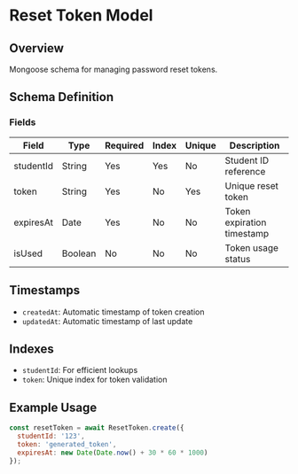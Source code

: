 # Reset Token Model

## Overview
Mongoose schema for managing password reset tokens.

## Schema Definition

### Fields
| Field      | Type    | Required | Index | Unique | Description                   |
|------------|---------|----------|-------|--------|-------------------------------|
| studentId  | String  | Yes      | Yes   | No     | Student ID reference         |
| token      | String  | Yes      | No    | Yes    | Unique reset token          |
| expiresAt  | Date    | Yes      | No    | No     | Token expiration timestamp   |
| isUsed     | Boolean | No       | No    | No     | Token usage status          |

## Timestamps
- `createdAt`: Automatic timestamp of token creation
- `updatedAt`: Automatic timestamp of last update

## Indexes
- `studentId`: For efficient lookups
- `token`: Unique index for token validation

## Example Usage
```javascript
const resetToken = await ResetToken.create({
  studentId: '123',
  token: 'generated_token',
  expiresAt: new Date(Date.now() + 30 * 60 * 1000)
});
```
